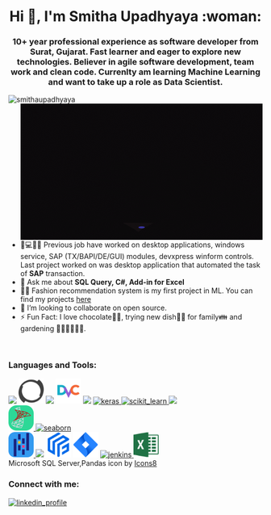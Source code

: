 <h1 align="center">Hi 👋, I'm Smitha Upadhyaya :woman: </h1>
<h3 align="center">
	10+ year professional experience as software developer from Surat, Gujarat. Fast learner and eager to explore new technologies. Believer in agile software development, team work and clean code. Currenlty am learning Machine Learning and want to take up a role as Data Scientist.</br>
		
</h3>
<img align="bottom" src="https://komarev.com/ghpvc/?username=smithaupadhyaya&label=Profile%20views&color=0e75b6&style=flat" alt="smithaupadhyaya" />
<a href="https://giphy.com/gifs/Pluralsight-computer-technology-coding-L1R1tvI9svkIWwpVYr">
<img align = "right" src="./giphy.gif" width="480" height="270" />
</a>

- 💼💻👨‍💻 Previous job have worked on desktop applications, windows service, SAP (TX/BAPI/DE/GUI) modules, devxpress winform controls. Last project worked on was desktop application that automated the task of <b>SAP</b> transaction.
- 💬 Ask me about **SQL Query, C#, Add-in for Excel**
- 👨‍💻 Fashion recommendation system is my first project in ML. You can find my projects <a target="_blank" href="https://github.com/SmithaUpadhyaya/fashion_recommendation_system"> here </a>
- 👯 I’m looking to collaborate on open source.
- ⚡ Fun Fact: I love chocolate:chocolate_bar::yum:, trying new dish:woman_cook: for family:family: and gardening 👩‍🌾🤲🌱🌷🌿.
</br>
<p>	
<h3 align="left">Languages and Tools:</h3>

[![](https://skillicons.dev/icons?i=vscode,visualstudio&theme=dark)](https://skillicons.dev)
<img src="./perforce-ar21.svg" alt="perforce" width="50" height="50"/>
[![](https://skillicons.dev/icons?i=git,github,githubactions&theme=dark)](https://skillicons.dev)
<img src="./dvc-svgrepo-com.svg" alt="jira" width="50" height="50"/>
[![](https://skillicons.dev/icons?i=cs,py,tensorflow&theme=dark)](https://skillicons.dev)
<a href="https://commons.wikimedia.org/wiki/File:Keras_logo.svg" target="_blank" rel="noreferrer"> 
	<img src="https://upload.wikimedia.org/wikipedia/commons/a/ae/Keras_logo.svg" alt="keras" width="50" height="50"/> 
</a>
<a href="https://scikit-learn.org/" target="_blank" rel="noreferrer"> 
	<img src="https://upload.wikimedia.org/wikipedia/commons/0/05/Scikit_learn_logo_small.svg" alt="scikit_learn" width="50" height="50"/> 
</a> 
[![](https://skillicons.dev/icons?i=sqlite,cassandra,mysql&theme=dark)](https://skillicons.dev)
<a target = "_blank" href="https://icons8.com/icon/laYYF3dV0Iew/microsoft-sql-server">\
	<img src="./icons8-microsoft-sql-server.svg" alt="mssqlserver" width="50" height="50"/>
</a> 
<a href="https://seaborn.pydata.org/" target="_blank" rel="noreferrer"> 
	<img src="https://seaborn.pydata.org/_images/logo-mark-lightbg.svg" alt="seaborn" width="50" height="50"/> 
</a>  
<a target="_blank" href="https://icons8.com/icon/xSkewUSqtErH/pandas">
	<img src="./pandas-original.svg" alt="pandas" width="50" height="50"/>
</a>
[![](https://skillicons.dev/icons?i=docker&theme=dark)](https://skillicons.dev)
<img src="./feast_color.svg" alt="feast" width="50" height="50"/>
<img src="./atlassian_jira-icon.svg" alt="jira" width="50" height="50"/>
<a href="https://www.jenkins.io" target="_blank" rel="noreferrer"> 
	<img src="https://www.vectorlogo.zone/logos/jenkins/jenkins-icon.svg" alt="jenkins" width="50" height="50"/> 
</a> 
<img src="./excel.svg" alt="excel" width="50" height="50"/>
</br>
Microsoft SQL Server,Pandas icon by <a target="_blank" href="https://icons8.com">Icons8</a>
</p>
<p> 
<!--
<img align="left" src="https://github-readme-stats.vercel.app/api/top-langs?username=smithaupadhyaya&show_icons=true&locale=en&layout=compact" alt="smithaupadhyaya" />
<img align="right" src="https://github-readme-streak-stats.herokuapp.com/?user=smithaupadhyaya&" alt="smithaupadhyaya" />
</br>
</br>
</br>
</br>
</br>
</br>
</p>
-->
<p align="left">
<h3 align="left">Connect with me:</h3>
<a href="https://linkedin.com/in/e" target="blank"><img align="center" src="https://raw.githubusercontent.com/rahuldkjain/github-profile-readme-generator/master/src/images/icons/Social/linked-in-alt.svg" alt="linkedin_profile" height="25" width="25" />
</a>
</p>

